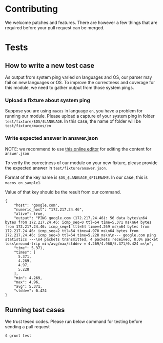 # Contributing

We welcome patches and features. There are however a few things that are
required before your pull request can be merged.

# Tests

## How to write a new test case

As output from system ping varied on languages and OS, our parser may fail
on new languages or OS. To improve the correctness and coverage for this
module, we need to gather output from those system pings.

### Upload a fixture about system ping

Suppose you are using `macos` in language `en`, you have a problem for running
our module. Please upload a capture of your system ping in folder
`test/fixture/$OS/$LANGUAGE`. In this case, the name of folder will be
`test/fixture/macos/en`

### Write expected answer in answer.json

NOTE: we recommend to use [this online editor][1] for editing the content for
`answer.json`

To verify the correctness of our module on your new fixture, please provide
the expected answer in `test/fixture/answer.json`.

Format of the key name is `$OS_$LANGUAGE_$FILENAME`. In our case, this is
`macos_en_sample1`.

Value of that key should be the result from our command.

```
{
    "host": "google.com",
    "numeric_host": "172.217.24.46",
    "alive": true,
    "output": "PING google.com (172.217.24.46): 56 data bytes\n64 bytes from 172.217.24.46: icmp_seq=0 ttl=54 time=5.371 ms\n64 bytes from 172.217.24.46: icmp_seq=1 ttl=54 time=4.269 ms\n64 bytes from 172.217.24.46: icmp_seq=2 ttl=54 time=4.970 ms\n64 bytes from 172.217.24.46: icmp_seq=3 ttl=54 time=5.228 ms\n\n--- google.com ping statistics ---\n4 packets transmitted, 4 packets received, 0.0% packet loss\nround-trip min/avg/max/stddev = 4.269/4.960/5.371/0.424 ms\n",
    "time": 5.371,
    "times": [
      5.371,
      4.269,
      4.97,
      5.228
    ],
    "min": 4.269,
    "max": 4.96,
    "avg": 5.371,
    "stddev": 0.424
}
```

## Running test cases

We trust tesed codes. Please run below command for testing before sending
a pull request

```
$ grunt test
```

[1]: http://www.jsoneditoronline.org/
